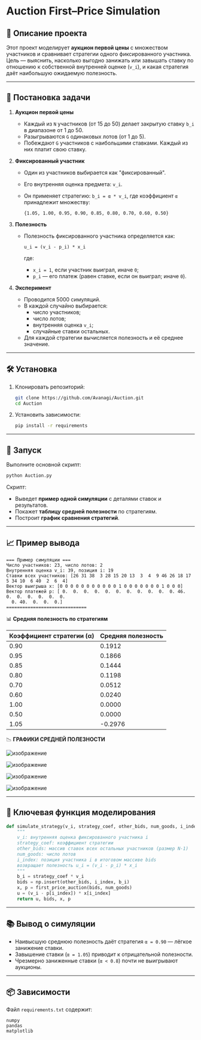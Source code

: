 # Auction First–Price Simulation

## 📌 Описание проекта

Этот проект моделирует **аукцион первой цены** с множеством участников и сравнивает стратегии одного фиксированного участника.  
Цель — выяснить, насколько выгодно занижать или завышать ставку по отношению к собственной внутренней оценке (`v_i`), и какая стратегия даёт наибольшую ожидаемую полезность.

---

## 🧠 Постановка задачи

1. **Аукцион первой цены**
   - Каждый из `N` участников (от 15 до 50) делает закрытую ставку `b_i` в диапазоне от 1 до 50.
   - Разыгрываются `G` одинаковых лотов (от 1 до 5).
   - Побеждают `G` участников с наибольшими ставками. Каждый из них платит свою ставку.

2. **Фиксированный участник**
   - Один из участников выбирается как "фиксированный".
   - Его внутренняя оценка предмета: `v_i`.
   - Он применяет стратегию: `b_i = α * v_i`, где коэффициент `α` принадлежит множеству:

     ```
     {1.05, 1.00, 0.95, 0.90, 0.85, 0.80, 0.70, 0.60, 0.50}
     ```

3. **Полезность**
   - Полезность фиксированного участника определяется как:

     ```
     u_i = (v_i - p_i) * x_i
     ```

     где:
     - `x_i = 1`, если участник выиграл, иначе `0`;
     - `p_i` — его платеж (равен ставке, если он выиграл; иначе `0`).

4. **Эксперимент**
   - Проводится 5000 симуляций.
   - В каждой случайно выбирается:
     - число участников;
     - число лотов;
     - внутренняя оценка `v_i`;
     - случайные ставки остальных.
   - Для каждой стратегии вычисляется полезность и её среднее значение.

---

## 🛠️ Установка

1. Клонировать репозиторий:

   ```bash
   git clone https://github.com/Avanagi/Auction.git
   cd Auction
   ```

2. Установить зависимости:

   ```bash
   pip install -r requirements
   ```

---

## 🚀 Запуск

Выполните основной скрипт:

```bash
python Auction.py
```

Скрипт:

- Выведет **пример одной симуляции** с деталями ставок и результатов.
- Покажет **таблицу средней полезности** по стратегиям.
- Построит **график сравнения стратегий**.

---

## 📈 Пример вывода

```
=== Пример симуляции ===
Число участников: 23, число лотов: 2
Внутренняя оценка v_i: 39, позиция i: 19
Ставки всех участников: [26 31 38  3 28 15 20 13  3  4  9 46 26 18 17  5 34 10  6 40  2  6  4]
Вектор выигрыша x: [0 0 0 0 0 0 0 0 0 0 0 1 0 0 0 0 0 0 0 1 0 0 0]
Вектор платежей p: [ 0.  0.  0.  0.  0.  0.  0.  0.  0.  0.  0. 46.  0.  0.  0.  0.  0.  0.
  0. 40.  0.  0.  0.]
============================== 
```

📊 **Средняя полезность по стратегиям**

| Коэффициент стратегии (α) | Средняя полезность |
|---------------------------|--------------------|
| 0.90                      | 0.1912             |
| 0.95                      | 0.1866             |
| 0.85                      | 0.1444             |
| 0.80                      | 0.1198             |
| 0.70                      | 0.0512             |
| 0.60                      | 0.0240             |
| 1.00                      | 0.0000             |
| 0.50                      | 0.0000             |
| 1.05                      | -0.2976            |


📉 **ГРАФИКИ СРЕДНЕЙ ПОЛЕЗНОСТИ**

![изображение](https://github.com/user-attachments/assets/84568e23-fd09-4d61-b9f5-84d317483bdf)

![изображение](https://github.com/user-attachments/assets/ecb8d9b8-78cf-4bae-b16f-36945fb6aea0)

![изображение](https://github.com/user-attachments/assets/51fe2495-baea-45c5-a3ff-2700f2ef0758)

![изображение](https://github.com/user-attachments/assets/ebf567a3-481d-4314-bab3-762385c8cf93)

---

## 🧩 Ключевая функция моделирования

```python
def simulate_strategy(v_i, strategy_coef, other_bids, num_goods, i_index):
    """
    v_i: внутренняя оценка фиксированного участника i
    strategy_coef: коэффициент стратегии
    other_bids: массив ставок всех остальных участников (размер N-1)
    num_goods: число лотов
    i_index: позиция участника i в итоговом массиве bids
    возвращает полезность u_i = (v_i - p_i) * x_i
    """
    b_i = strategy_coef * v_i
    bids = np.insert(other_bids, i_index, b_i)
    x, p = first_price_auction(bids, num_goods)
    u = (v_i - p[i_index]) * x[i_index]
    return u, bids, x, p
```

---

## 📚 Вывод о симуляции

- Наивысшую среднюю полезность даёт стратегия `α = 0.90` — лёгкое занижение ставки.
- Завышение ставки (`α = 1.05`) приводит к отрицательной полезности.
- Чрезмерно заниженные ставки (`α < 0.8`) почти не выигрывают аукционы.

---

## 📦 Зависимости

Файл `requirements.txt` содержит:

```
numpy
pandas
matplotlib
```
